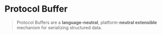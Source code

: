 # Protocol Buffer
> Protocol Buffers are a **language-neutral**, platform-**neutral extensible** mechanism for serializing structured data.

